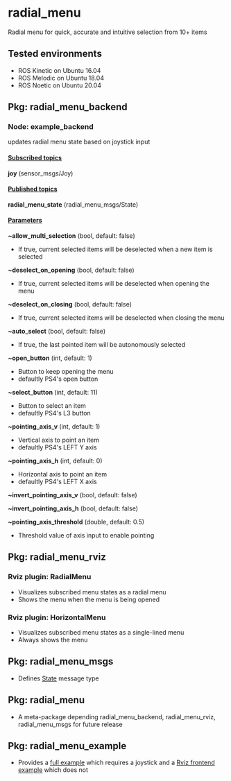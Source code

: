 # radial_menu

Radial menu for quick, accurate and intuitive selection from 10+ items

## Tested environments
* ROS Kinetic on Ubuntu 16.04
* ROS Melodic on Ubuntu 18.04
* ROS Noetic on Ubuntu 20.04

## Pkg: radial_menu_backend
### Node: example_backend
updates radial menu state based on joystick input

#### <u>Subscribed topics</u>
**joy** (sensor_msgs/Joy)

#### <u>Published topics</u>
**radial_menu_state** (radial_menu_msgs/State)

#### <u>Parameters</u>
**~allow_multi_selection** (bool, default: false)
* If true, current selected items will be deselected when a new item is selected

**~deselect_on_opening** (bool, default: false)
* If true, current selected items will be deselected when opening the menu

**~deselect_on_closing** (bool, default: false)
* If true, current selected items will be deselected when closing the menu

**~auto_select** (bool, default: false)
* If true, the last pointed item will be autonomously selected

**~open_button** (int, default: 1)
* Button to keep opening the menu
* defaultly PS4's open button

**~select_button** (int, default: 11)
* Button to select an item
* defaultly PS4's L3 button

**~pointing_axis_v** (int, default: 1)
* Vertical axis to point an item
* defaultly PS4's LEFT Y axis

**~pointing_axis_h** (int, default: 0)
* Horizontal axis to point an item
* defaultly PS4's LEFT X axis

**~invert_pointing_axis_v** (bool, default: false)

**~invert_pointing_axis_h** (bool, default: false)

**~pointing_axis_threshold** (double, default: 0.5)
* Threshold value of axis input to enable pointing

## Pkg: radial_menu_rviz
### Rviz plugin: RadialMenu
* Visualizes subscribed menu states as a radial menu
* Shows the menu when the menu is being opened

### Rviz plugin: HorizontalMenu
* Visualizes subscribed menu states as a single-lined menu 
* Always shows the menu

## Pkg: radial_menu_msgs
* Defines [State](radial_menu_msgs/msg/State.msg) message type

## Pkg: radial_menu
* A meta-package depending radial_menu_backend, radial_menu_rviz, radial_menu_msgs for future release

## Pkg: radial_menu_example
* Provides a [full example](radial_menu_example/launch/example_full.launch) which requires a joystick and a [Rviz frontend example](radial_menu_example/launch/example_rviz.launch) which does not